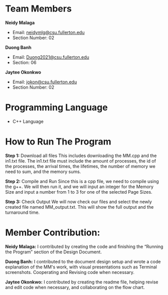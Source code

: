 # Team Members
**Neidy Malaga**
* Email: neidymlg@csu.fullerton.edu
* Section Number: 02
  
**Duong Banh**
* Email: Duong2021@csu.fullerton.edu
* Section: 06

**Jaytee Okonkwo**
* Email: jokon@csu.fullerton.edu    
* Section Number: 02

# Programming Language
* C++ Language

# How to Run The Program 
**Step 1:**
Download all files
This includes downloading the MM.cpp and the in1.txt file. The in1.txt file must include the amount of processes, the id of the processes, the arrival times, the lifetimes, the number of memory we need to sum, and the memory sums.

**Step 2:**
Compile and Run
Since this is a cpp file, we need to compile using the g++. We will then run it, and we will input an integer for the Memory Size and input a number from 1 to 3 for one of the selected Page Sizes.

**Step 3:**
Check Output 
We will now check our files and select the newly created file named MM_output.txt. This will show the full output and the turnaround time. 


# Member Contribution: 

**Neidy Malaga:**
 I contributed by creating the code and finishing the “Running the Program” section of the Design Document. 

**Duong Banh:**
I contributed to the document design setup and wrote a code explanation of the MM's work, with visual presentations such as Terminal screenshots. Cooperating and Revising code when necessary.

**Jaytee Okonkwo:**
I contributed by creating the readme file, helping revise and edit code when necessary, and collaborating on the flow chart.
